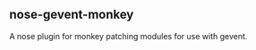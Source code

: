 nose-gevent-monkey
------------------

A nose plugin for monkey patching modules for use with gevent.

